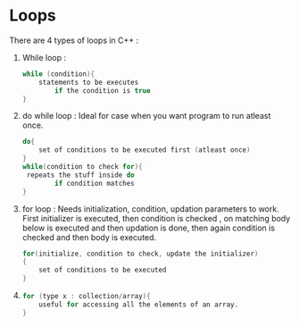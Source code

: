 # Loops

There are 4 types of loops in C++ :

1. While loop :

   ```c++
   while (condition){
       statements to be executes
           if the condition is true
   }
   ```

2. do while loop : Ideal for case when you want program to run atleast once.

   ```c++
   do{
       set of conditions to be executed first (atleast once)
   }
   while(condition to check for){
   	repeats the stuff inside do 
           if condition matches
   }
   ```

3. for loop : Needs initialization, condition, updation parameters to work. First initializer is executed, then condition is checked , on matching body below is executed and then updation is done, then again condition is checked and then body is executed.

   ```c++
   for(initialize, condition to check, update the initializer)
   {
       set of conditions to be executed
   }
   ```

4. ```c++
   for (type x : collection/array){
       useful for accessing all the elements of an array.
   }
   ```

   